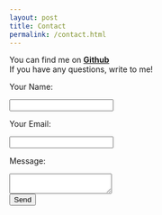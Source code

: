 ```yaml
---
layout: post
title: Contact
permalink: /contact.html
---
```


You can find me on <b>[Github]</b><br>
If you have any questions, write to me!
<form
  action="https://formspree.io/joanna.klosinska.55@gmail.com"
  method="POST"
>
  <label>
    <p>Your Name:</p>
    <input type="text" name="name">
  </label>
  <label>
    <p>Your Email:</p>
    <input type="email" name="_replyto">
  </label>
  <label>
    <p>Message:</p>
    <textarea name="message"></textarea>
  </label><br />
  <input type="submit" value="Send">
</form>

[github]: https://github.com/JoannaKlosinska
